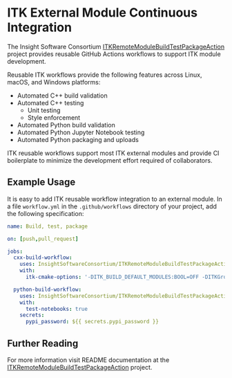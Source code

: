 # ITK External Module Continuous Integration

The Insight Software Consortium [ITKRemoteModuleBuildTestPackageAction](https://github.com/InsightSoftwareConsortium/ITKRemoteModuleBuildTestPackageAction/blob/main/README.md) project provides reusable GitHub Actions workflows to support ITK module development.

Reusable ITK workflows provide the following features across Linux, macOS, and Windows platforms:
- Automated C++ build validation
- Automated C++ testing
  - Unit testing
  - Style enforcement
- Automated Python build validation
- Automated Python Jupyter Notebook testing
- Automated Python packaging and uploads

ITK reusable workflows support most ITK external modules and provide CI boilerplate to minimize the development effort required of collaborators.

## Example Usage

It is easy to add ITK reusable workflow integration to an external module. In a file `workflow.yml` in the `.github/workflows` directory of your project, add the following specification:

```yml
name: Build, test, package

on: [push,pull_request]

jobs:
  cxx-build-workflow:
    uses: InsightSoftwareConsortium/ITKRemoteModuleBuildTestPackageAction/.github/workflows/build-test-cxx.yml@v5.3.0
    with:
      itk-cmake-options: '-DITK_BUILD_DEFAULT_MODULES:BOOL=OFF -DITKGroup_Core:BOOL=ON'

  python-build-workflow:
    uses: InsightSoftwareConsortium/ITKRemoteModuleBuildTestPackageAction/.github/workflows/build-test-package-python.yml@v5.3.0
    with:
      test-notebooks: true
    secrets:
      pypi_password: ${{ secrets.pypi_password }}
```

## Further Reading

For more information visit README documentation at the [ITKRemoteModuleBuildTestPackageAction](https://github.com/InsightSoftwareConsortium/ITKRemoteModuleBuildTestPackageAction/blob/main/README.md#itkremotemodulebuildtestpackageaction) project.
